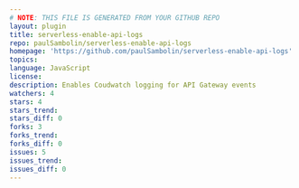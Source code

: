 ```yaml
---
# NOTE: THIS FILE IS GENERATED FROM YOUR GITHUB REPO
layout: plugin
title: serverless-enable-api-logs
repo: paulSambolin/serverless-enable-api-logs
homepage: 'https://github.com/paulSambolin/serverless-enable-api-logs'
topics: 
language: JavaScript
license: 
description: Enables Coudwatch logging for API Gateway events
watchers: 4
stars: 4
stars_trend: 
stars_diff: 0
forks: 3
forks_trend: 
forks_diff: 0
issues: 5
issues_trend: 
issues_diff: 0
---
```

